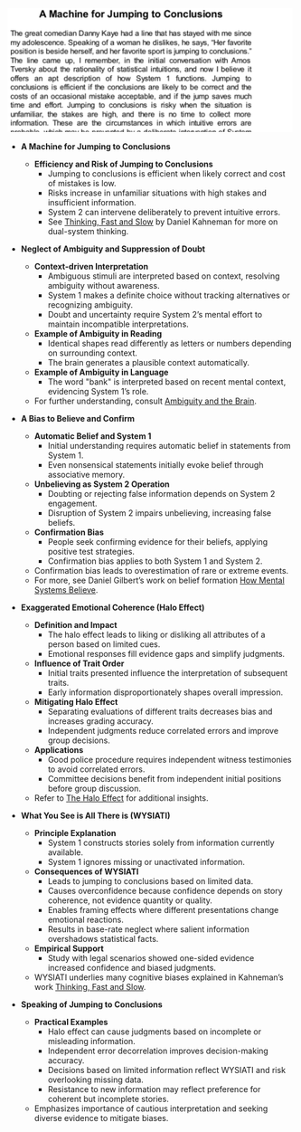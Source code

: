 ![ch07-conclusions-TFaS](ch07-conclusions-TFaS.best.png)

- **A Machine for Jumping to Conclusions**
  - **Efficiency and Risk of Jumping to Conclusions**
    - Jumping to conclusions is efficient when likely correct and cost of mistakes is low.
    - Risks increase in unfamiliar situations with high stakes and insufficient information.
    - System 2 can intervene deliberately to prevent intuitive errors.
    - See [Thinking, Fast and Slow](https://en.wikipedia.org/wiki/Thinking,_Fast_and_Slow) by Daniel Kahneman for more on dual-system thinking.

- **Neglect of Ambiguity and Suppression of Doubt**
  - **Context-driven Interpretation**
    - Ambiguous stimuli are interpreted based on context, resolving ambiguity without awareness.
    - System 1 makes a definite choice without tracking alternatives or recognizing ambiguity.
    - Doubt and uncertainty require System 2’s mental effort to maintain incompatible interpretations.
  - **Example of Ambiguity in Reading**
    - Identical shapes read differently as letters or numbers depending on surrounding context.
    - The brain generates a plausible context automatically.
  - **Example of Ambiguity in Language**
    - The word "bank" is interpreted based on recent mental context, evidencing System 1’s role.
  - For further understanding, consult [Ambiguity and the Brain](https://www.ncbi.nlm.nih.gov/pmc/articles/PMC4183502/).

- **A Bias to Believe and Confirm**
  - **Automatic Belief and System 1**
    - Initial understanding requires automatic belief in statements from System 1.
    - Even nonsensical statements initially evoke belief through associative memory.
  - **Unbelieving as System 2 Operation**
    - Doubting or rejecting false information depends on System 2 engagement.
    - Disruption of System 2 impairs unbelieving, increasing false beliefs.
  - **Confirmation Bias**
    - People seek confirming evidence for their beliefs, applying positive test strategies.
    - Confirmation bias applies to both System 1 and System 2.
  - Confirmation bias leads to overestimation of rare or extreme events.
  - For more, see Daniel Gilbert’s work on belief formation [How Mental Systems Believe](https://www.ncbi.nlm.nih.gov/pmc/articles/PMC3180883/).

- **Exaggerated Emotional Coherence (Halo Effect)**
  - **Definition and Impact**
    - The halo effect leads to liking or disliking all attributes of a person based on limited cues.
    - Emotional responses fill evidence gaps and simplify judgments.
  - **Influence of Trait Order**
    - Initial traits presented influence the interpretation of subsequent traits.
    - Early information disproportionately shapes overall impression.
  - **Mitigating Halo Effect**
    - Separating evaluations of different traits decreases bias and increases grading accuracy.
    - Independent judgments reduce correlated errors and improve group decisions.
  - **Applications**
    - Good police procedure requires independent witness testimonies to avoid correlated errors.
    - Committee decisions benefit from independent initial positions before group discussion.
  - Refer to [The Halo Effect](https://www.psychologytoday.com/us/basics/halo-effect) for additional insights.

- **What You See is All There is (WYSIATI)**
  - **Principle Explanation**
    - System 1 constructs stories solely from information currently available.
    - System 1 ignores missing or unactivated information.
  - **Consequences of WYSIATI**
    - Leads to jumping to conclusions based on limited data.
    - Causes overconfidence because confidence depends on story coherence, not evidence quantity or quality.
    - Enables framing effects where different presentations change emotional reactions.
    - Results in base-rate neglect where salient information overshadows statistical facts.
  - **Empirical Support**
    - Study with legal scenarios showed one-sided evidence increased confidence and biased judgments.
  - WYSIATI underlies many cognitive biases explained in Kahneman’s work [Thinking, Fast and Slow](https://en.wikipedia.org/wiki/Thinking,_Fast_and_Slow).

- **Speaking of Jumping to Conclusions**
  - **Practical Examples**
    - Halo effect can cause judgments based on incomplete or misleading information.
    - Independent error decorrelation improves decision-making accuracy.
    - Decisions based on limited information reflect WYSIATI and risk overlooking missing data.
    - Resistance to new information may reflect preference for coherent but incomplete stories.
  - Emphasizes importance of cautious interpretation and seeking diverse evidence to mitigate biases.
